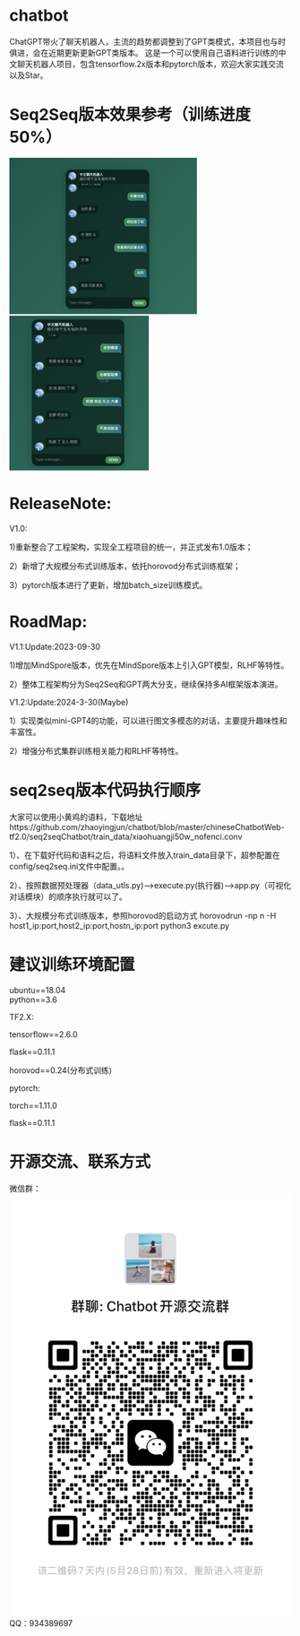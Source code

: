 # chatbot
ChatGPT带火了聊天机器人，主流的趋势都调整到了GPT类模式，本项目也与时俱进，会在近期更新更新GPT类版本。
这是一个可以使用自己语料进行训练的中文聊天机器人项目，包含tensorflow.2x版本和pytorch版本，欢迎大家实践交流以及Star。
# Seq2Seq版本效果参考（训练进度50%）
![img_1.png](img_1.png) ![img_2.png](img_2.png)
# ReleaseNote:
V1.0:

1)重新整合了工程架构，实现全工程项目的统一，并正式发布1.0版本；

2）新增了大规模分布式训练版本，依托horovod分布式训练框架；

3）pytorch版本进行了更新，增加batch_size训练模式。
# RoadMap:
V1.1:Update:2023-09-30

1)增加MindSpore版本，优先在MindSpore版本上引入GPT模型，RLHF等特性。

2）整体工程架构分为Seq2Seq和GPT两大分支，继续保持多AI框架版本演进。


V1.2:Update:2024-3-30(Maybe)

1）实现类似mini-GPT4的功能，可以进行图文多模态的对话，主要提升趣味性和丰富性。

2）增强分布式集群训练相关能力和RLHF等特性。

# seq2seq版本代码执行顺序
大家可以使用小黄鸡的语料，下载地址https://github.com/zhaoyingjun/chatbot/blob/master/chineseChatbotWeb-tf2.0/seq2seqChatbot/train_data/xiaohuangji50w_nofenci.conv

1）、在下载好代码和语料之后，将语料文件放入train_data目录下，超参配置在config/seq2seq.ini文件中配置。。

2）、按照数据预处理器（data_utls.py)-->execute.py(执行器)-->app.py（可视化对话模块）的顺序执行就可以了。

3）、大规模分布式训练版本，参照horovod的启动方式 horovodrun -np n -H host1_ip:port,host2_ip:port,hostn_ip:port python3 excute.py
# 建议训练环境配置
ubuntu==18.04  
python==3.6  

TF2.X:

tensorflow==2.6.0

flask==0.11.1

horovod==0.24(分布式训练)

pytorch:

torch==1.11.0

flask==0.11.1

# 开源交流、联系方式
微信群：
![img.png](img.png)
QQ：934389697